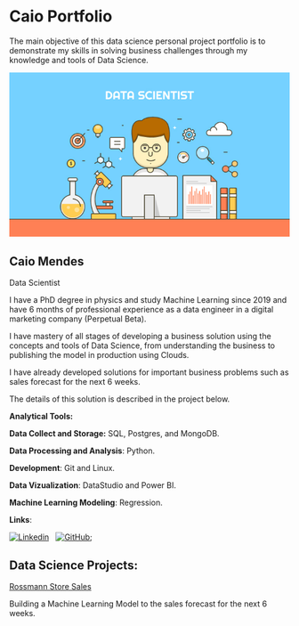 # Caio Portfolio
The main objective of this data science personal project portfolio is to demonstrate my skills in solving business challenges through my knowledge and tools of Data Science.

![alt text](https://github.com/CaioMendes92/Caio-Portfolio/blob/main/Banner.jpg)

## Caio Mendes
Data Scientist

I have a PhD degree in physics and study Machine Learning since 2019 and have 6 months of professional experience as a data engineer in a digital marketing company (Perpetual Beta).

I have mastery of all stages of developing a business solution using the concepts and tools of Data Science, from understanding the business to publishing the model in production using Clouds.

I have already developed solutions for important business problems such as sales forecast for the next 6 weeks.

The details of this solution is described in the project below.

**Analytical Tools:**

**Data Collect and Storage:** SQL, Postgres, and MongoDB.

**Data Processing and Analysis**: Python.

**Development**: Git and Linux.

**Data Vizualization**: DataStudio and Power BI.

**Machine Learning Modeling**: Regression.

**Links**:
    
[![Linkedin](https://img.shields.io/badge/LinkedIn-0077B5?style=for-the-badge&logo=linkedin&logoColor=white)](https://www.linkedin.com/in/caio-vitor-castro-mendes-6654751ba/)
&nbsp;
[![GitHub](https://img.shields.io/badge/GitHub-100000?style=for-the-badge&logo=github&logoColor=white)](https://github.com/CaioMendes92);

## Data Science Projects:

[Rossmann Store Sales](https://github.com/CaioMendes92/RossmannStoreSales)

Building a Machine Learning Model to the sales forecast for the next 6 weeks.
